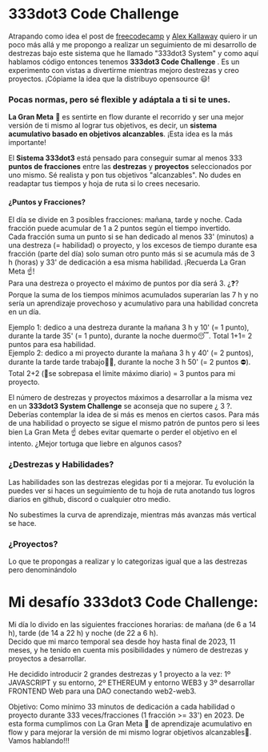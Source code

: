 # 333dot3 Code Challenge  
Atrapando como idea el post de [freecodecamp](https://www.freecodecamp.org/news/the-crazy-history-of-the-100daysofcode-challenge-and-why-you-should-try-it-for-2018-6c89a76e298d/) y [Alex Kallaway](https://github.com/Kallaway/100-days-of-code) quiero ir un poco más allá y me propongo a realizar un seguimiento de mi desarrollo de destrezas bajo este sistema que he llamado "333dot3 System" y como aquí hablamos código entonces tenemos **333dot3 Code Challenge** . Es un experimento con vistas a divertirme mientras mejoro destrezas y creo proyectos. ¡Cópiame la idea que la distribuyo opensource 😃!  

### Pocas normas, pero sé flexible y adáptala a ti si te unes.  
**La Gran Meta** 👀 es sentirte en flow durante el recorrido y ser una mejor versión de ti mismo al lograr tus objetivos, es decir, un **sistema acumulativo basado en objetivos alcanzables**. ¡Esta idea es la más importante!  

El **Sistema 333dot3** está pensado para conseguir sumar al menos 333 **puntos de fracciones** entre las **destrezas** y **proyectos** seleccionados por uno mismo. Sé realista y pon tus objetivos "alcanzables". No dudes en readaptar tus tiempos y hoja de ruta si lo crees necesario.  

#### ¿Puntos y Fracciones?  
El día se divide en 3 posibles fracciones: mañana, tarde y noche. Cada fracción puede acumular de 1 a 2 puntos según el tiempo invertido.  
Cada fracción suma un punto si se han dedicado al menos 33' (minutos) a una destreza (= habilidad) o proyecto, y los excesos de tiempo durante esa fracción (parte del día) solo suman otro punto más si se acumula más de 3 h (horas) y 33' de dedicación a esa misma habilidad. ¡Recuerda La Gran Meta ☝️!  
Para una destreza o proyecto el máximo de puntos por día será 3. ¿❓? Porque la suma de los tiempos mínimos acumulados superarían las 7 h y no sería un aprendizaje provechoso y acumulativo para una habilidad concreta en un día. 
  
Ejemplo 1: dedico a una destreza durante la mañana 3 h y 10' (= 1 punto), durante  la tarde 35' (= 1 punto), durante  la noche duermo😴. Total 1+1= 2 puntos para esa habilidad.  
Ejemplo 2: dedico a mi proyecto durante la mañana 3 h y 40' (= 2 puntos), durante la tarde tarde trabajo👩‍🚀, durante la noche 3 h 50' (= 2 puntos ⛔). Total 2+2 (📢se sobrepasa el límite máximo diario) = 3 puntos para mi proyecto.  
  
  
El número de destrezas y proyectos máximos a desarrollar a la misma vez en un **333dot3 System Challenge** se aconseja que no supere ¿ 3 ?. Deberías contemplar la idea de si más es menos en ciertos casos. Para más de una habilidad o proyecto se sigue el mismo patrón de puntos pero si lees bien La Gran Meta ☝️ debes evitar quemarte o perder el objetivo en el intento. ¿Mejor tortuga que liebre en algunos casos?  

### ¿Destrezas y Habilidades?  
Las habilidades son las destrezas elegidas por ti a mejorar. Tu evolución la puedes ver si haces un seguimiento de tu hoja de ruta anotando tus logros diarios en github, discord o cualquier otro medio.

No subestimes la curva de aprendizaje, mientras más avanzas más vertical se hace.  

### ¿Proyectos?  
Lo que te propongas a realizar y lo categorizas igual que a las destrezas pero denominándolo  

# Mi desafío 333dot3 Code Challenge:  
Mi día lo divido en las siguientes fracciones horarias: de mañana (de 6 a 14 h), tarde (de 14 a 22 h) y noche (de 22 a 6 h).  
Decido que mi marco temporal sea desde hoy hasta final de 2023, 11 meses, y he tenido en cuenta mis posibilidades y número de destrezas y proyectos a desarrollar.  
  
He decidido introducir 2 grandes destrezas y 1 proyecto a la vez: 1º JAVASCRIPT y su entorno, 2º ETHEREUM y entorno WEB3 y 3º desarrollar FRONTEND Web para una DAO conectando web2-web3.  

Objetivo: Como mínimo 33 minutos de dedicación a cada habilidad o proyecto durante 333 veces/fracciones (1 fracción >= 33') en 2023. De esta forma cumplimos con La Gran Meta 👀 de aprendizaje acumulativo en flow y para mejorar la versión de mi mismo lograr objetivos alcanzables🚀. Vamos hablando!!!

